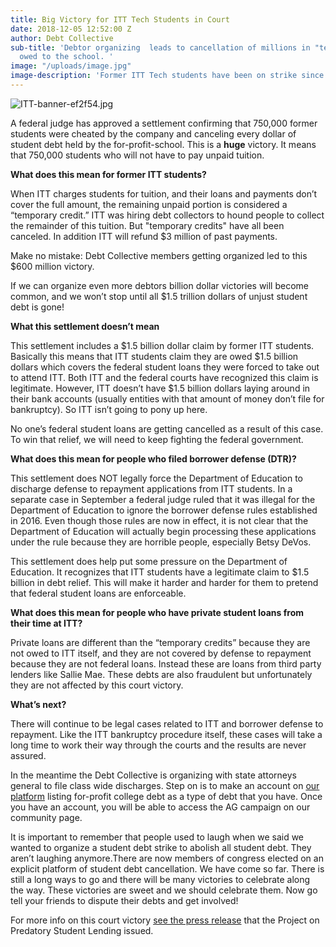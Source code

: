 ```yaml
---
title: Big Victory for ITT Tech Students in Court
date: 2018-12-05 12:52:00 Z
author: Debt Collective
sub-title: 'Debtor organizing  leads to cancellation of millions in "temporary credits"
  owed to the school. '
image: "/uploads/image.jpg"
image-description: 'Former ITT Tech students have been on strike since 2016. '
---
```


![ITT-banner-ef2f54.jpg](/uploads/ITT-banner-ef2f54.jpg)

A federal judge has approved a settlement confirming that 750,000 former students were cheated by the company and canceling every dollar of student debt held by the for-profit-school. This is a **huge** victory. It means that 750,000 students who will not have to pay unpaid tuition. 

**What does this mean for former ITT students?**

When ITT charges students for tuition, and their loans and payments don’t cover the full amount, the remaining unpaid portion is considered a “temporary credit.” ITT was hiring debt collectors to hound people to collect the remainder of this tuition. But "temporary credits" have all been canceled. In addition ITT will refund $3 million of past payments.

Make no mistake: Debt Collective members getting organized led to this $600 million victory.

If we can organize even more debtors billion dollar victories will become common, and we won’t stop until all $1.5 trillion dollars of unjust student debt is gone!

**What this settlement doesn’t mean**

This settlement includes a $1.5 billion dollar claim by former ITT students. Basically this means that ITT students claim they are owed $1.5 billion dollars which covers the federal student loans they were forced to take out to attend ITT. Both ITT and the federal courts have recognized this claim is legitimate. However, ITT doesn’t have $1.5 billion dollars laying around in their bank accounts (usually entities with that amount of money don’t file for bankruptcy). So ITT isn’t going to pony up here. 

No one’s federal student loans are getting cancelled as a result of this case. To win that relief, we will need to keep fighting the federal government. 

**What does this mean for people who filed borrower defense (DTR)?**

This settlement does NOT legally force the Department of Education to discharge defense to repayment applications from ITT students. In a separate case in September a federal judge ruled that it was illegal for the Department of Education to ignore the borrower defense rules established in 2016. Even though those rules are now in effect, it is not clear that the Department of Education will actually begin processing these applications under the rule because they are horrible people, especially Betsy DeVos. 

This settlement does help put some pressure on the Department of Education. It recognizes that ITT students have a legitimate claim to $1.5 billion in debt relief. This will make it harder and harder for them to pretend that federal student loans are enforceable. 

**What does this mean for people who have private student loans from their time at ITT?**

Private loans are different than the “temporary credits” because they are not owed to ITT itself, and they are not covered by defense to repayment because they are not federal loans. Instead these are loans from third party lenders like Sallie Mae. These debts are also fraudulent but unfortunately they are not affected by this court victory. 

**What’s next?**

There will continue to be legal cases related to ITT and borrower defense to repayment. Like the ITT bankruptcy procedure itself, these cases will take a long time to work their way through the courts and the results are never assured.

In the meantime the Debt Collective is organizing with state attorneys general to file class wide discharges. Step on is to make an account on [our platform](debtcollective.org) listing for-profit college debt as a type of debt that you have. Once you have an account, you will be able to access the AG campaign on our community page. 

It is important to remember that people used to laugh when we said we wanted to organize a student debt strike to abolish all student debt. They aren’t laughing anymore.There are now members of congress elected on an explicit platform of student debt cancellation. We have come so far. There is still a long ways to go and there will be many victories to celebrate along the way. These victories are sweet and we should celebrate them. Now go tell your friends to dispute their debts and get involved!

For more info on this court victory [see the press release](https://predatorystudentlending.org/press-releases/students-secure-500-million-itt-student-debt-relief/) that the Project on Predatory Student Lending issued.
